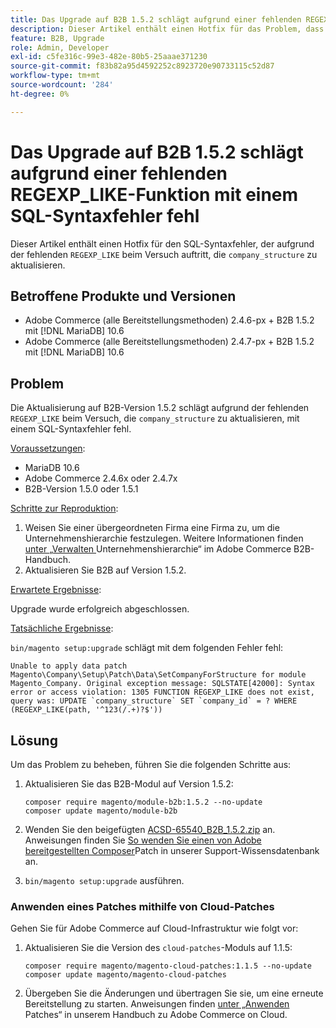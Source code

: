 ```yaml
---
title: Das Upgrade auf B2B 1.5.2 schlägt aufgrund einer fehlenden REGEXP_LIKE-Funktion mit einem SQL-Syntaxfehler fehl
description: Dieser Artikel enthält einen Hotfix für das Problem, dass ein SQL-Syntaxfehler aufgrund der fehlenden REGEXP_LIKE-Funktion auftritt, wenn versucht wird, die Tabelle company_structure zu aktualisieren.
feature: B2B, Upgrade
role: Admin, Developer
exl-id: c5fe316c-99e3-482e-80b5-25aaae371230
source-git-commit: f83b82a95d4592252c8923720e90733115c52d87
workflow-type: tm+mt
source-wordcount: '284'
ht-degree: 0%

---
```


# Das Upgrade auf B2B 1.5.2 schlägt aufgrund einer fehlenden REGEXP_LIKE-Funktion mit einem SQL-Syntaxfehler fehl

Dieser Artikel enthält einen Hotfix für den SQL-Syntaxfehler, der aufgrund der fehlenden `REGEXP_LIKE` beim Versuch auftritt, die `company_structure` zu aktualisieren.

## Betroffene Produkte und Versionen

* Adobe Commerce (alle Bereitstellungsmethoden) 2.4.6-px + B2B 1.5.2 mit [!DNL MariaDB] 10.6
* Adobe Commerce (alle Bereitstellungsmethoden) 2.4.7-px + B2B 1.5.2 mit [!DNL MariaDB] 10.6

## Problem

Die Aktualisierung auf B2B-Version 1.5.2 schlägt aufgrund der fehlenden `REGEXP_LIKE` beim Versuch, die `company_structure` zu aktualisieren, mit einem SQL-Syntaxfehler fehl.

<u>Voraussetzungen</u>:

* MariaDB 10.6
* Adobe Commerce 2.4.6x oder 2.4.7x
* B2B-Version 1.5.0 oder 1.5.1

<u>Schritte zur Reproduktion</u>:

1. Weisen Sie einer übergeordneten Firma eine Firma zu, um die Unternehmenshierarchie festzulegen. Weitere Informationen finden [ unter „Verwalten ](https://experienceleague.adobe.com/en/docs/commerce-admin/b2b/company-management/manage-company-hierarchy) Unternehmenshierarchie“ im Adobe Commerce B2B-Handbuch.
1. Aktualisieren Sie B2B auf Version 1.5.2.

<u>Erwartete Ergebnisse</u>:

Upgrade wurde erfolgreich abgeschlossen.

<u>Tatsächliche Ergebnisse</u>:

`bin/magento setup:upgrade` schlägt mit dem folgenden Fehler fehl:

```
Unable to apply data patch Magento\Company\Setup\Patch\Data\SetCompanyForStructure for module Magento_Company. Original exception message: SQLSTATE[42000]: Syntax error or access violation: 1305 FUNCTION REGEXP_LIKE does not exist, query was: UPDATE `company_structure` SET `company_id` = ? WHERE (REGEXP_LIKE(path, '^123(/.+)?$'))
```

## Lösung

Um das Problem zu beheben, führen Sie die folgenden Schritte aus:

1. Aktualisieren Sie das B2B-Modul auf Version 1.5.2:

   ```
   composer require magento/module-b2b:1.5.2 --no-update
   composer update magento/module-b2b
   ```

1. Wenden Sie den beigefügten [ACSD-65540_B2B_1.5.2.zip](assets/ACSD-65540_B2B_1.5.2.zip) an. Anweisungen finden Sie [So wenden Sie einen von Adobe bereitgestellten Composer](/help/how-to/general/how-to-apply-a-composer-patch-provided-by-magento.md)Patch in unserer Support-Wissensdatenbank an.
1. `bin/magento setup:upgrade` ausführen.

### Anwenden eines Patches mithilfe von Cloud-Patches

Gehen Sie für Adobe Commerce auf Cloud-Infrastruktur wie folgt vor:

1. Aktualisieren Sie die Version des `cloud-patches`-Moduls auf 1.1.5:

   ```
   composer require magento/magento-cloud-patches:1.1.5 --no-update
   composer update magento/magento-cloud-patches
   ```

1. Übergeben Sie die Änderungen und übertragen Sie sie, um eine erneute Bereitstellung zu starten. Anweisungen finden [ unter „Anwenden ](https://experienceleague.adobe.com/en/docs/commerce-on-cloud/user-guide/develop/upgrade/apply-patches) Patches“ in unserem Handbuch zu Adobe Commerce on Cloud.
